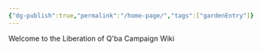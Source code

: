 ```yaml
---
{"dg-publish":true,"permalink":"/home-page/","tags":["gardenEntry"]}
---
```


Welcome to the Liberation of Q'ba Campaign Wiki


















